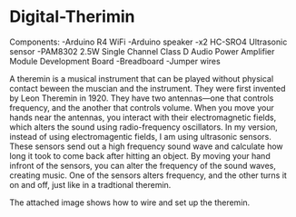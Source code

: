 # Digital-Therimin
Components:
-Arduino R4 WiFi
-Arduino speaker
-x2 HC-SRO4 Ultrasonic sensor
-PAM8302 2.5W Single Channel Class D Audio Power Amplifier Module Development Board
-Breadboard
-Jumper wires

A theremin is a musical instrument that can be played without physical contact beween the muscian and the instrument. They were first invented by Leon Theremin in 1920. 
They have two antennas—one that controls frequency, and the another that controls volume. When you move your hands near the antennas, you interact with their electromagnetic 
fields, which alters the sound using radio-frequency oscillators. In my version, instead of using electromagentic fields, I am using ultrasonic sensors. These sensors 
send out a high frequency sound wave and calculate how long it took to come back after hitting an object. By moving your hand infront of the sensors, you can alter the 
frequency of the sound waves, creating music. One of the sensors alters frequency, and the other turns it on and off, just like in a tradtional theremin.

The attached image shows how to wire and set up the theremin.

